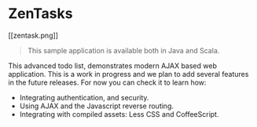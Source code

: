 # ZenTasks

[[zentask.png]]

> This sample application is available both in Java and Scala.

This advanced todo list, demonstrates modern AJAX based web application. This is a work in progress and we plan to add several  features in the future releases. For now you can check it to learn how:

- Integrating authentication, and security.
- Using AJAX and the Javascript reverse routing.
- Integrating with compiled assets: Less CSS and CoffeeScript. 